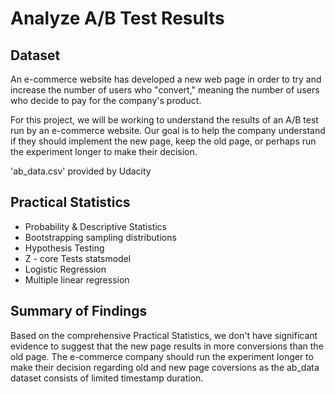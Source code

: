 # Analyze A/B Test Results


## Dataset

An e-commerce website has developed a new web page in order to try and increase the number of users who "convert," meaning the number of users who decide to pay for the company's product.

For this project, we will be working to understand the results of an A/B test run by an e-commerce website. Our goal is to help the company understand if they should implement the new page, keep the old page, or perhaps run the experiment longer to make their decision.

'ab_data.csv' provided by Udacity

## Practical Statistics

- Probability & Descriptive Statistics
- Bootstrapping sampling distributions
- Hypothesis Testing
- Z - core Tests statsmodel
- Logistic Regression
- Multiple linear regression 

## Summary of Findings

Based on the comprehensive Practical Statistics, we don't have significant evidence to suggest that the new page results in more conversions than the old page. The e-commerce company should run the experiment longer to make their decision regarding old and new page coversions as the ab_data dataset consists of limited timestamp duration.